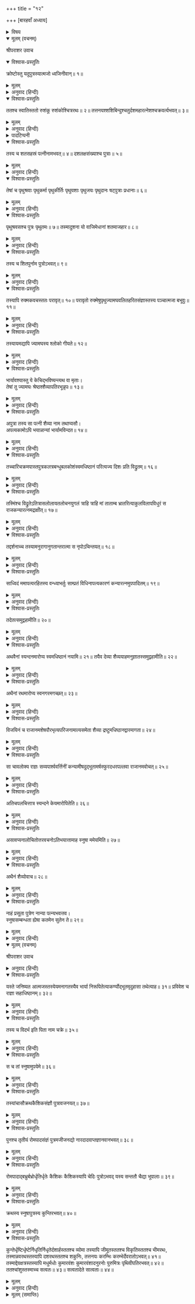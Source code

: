 +++
title = "१२"

+++
[बारहवाँ अध्याय]



<details><summary>विषय</summary>

यदुपुत्र क्रोष्टुका वंश
</details>


<details open><summary>मूलम् (वचनम्)</summary>

श्रीपराशर उवाच
</details>

<details open><summary>विश्वास-प्रस्तुतिः</summary>

क्रोष्टोस्तु यदुपुत्रस्यात्मजो ध्वजिनीवान‍्॥ १॥
</details>

<details><summary>मूलम्</summary>

क्रोष्टोस्तु यदुपुत्रस्यात्मजो ध्वजिनीवान‍्॥ १॥
</details>

<details><summary>अनुवाद (हिन्दी)</summary>

श्रीपराशरजी बोले—यदुपुत्र क्रोष्टुके ध्वजिनीवान‍् नामक पुत्र हुआ॥ १॥
</details>

<details open><summary>विश्वास-प्रस्तुतिः</summary>

ततश्च स्वातिस्ततो रुशंकू रुशंकोश्चित्ररथः॥ २॥ तत्तनयश्शशिबिन्दुश्चतुर्दशमहारत्नेशश्चक्रवर्त्यभवत्॥ ३॥
</details>

<details><summary>मूलम्</summary>

ततश्च स्वातिस्ततो रुशंकू रुशंकोश्चित्ररथः॥ २॥ तत्तनयश्शशिबिन्दुश्चतुर्दशमहारत्नेशश्चक्रवर्त्यभवत्॥ ३॥
</details>

<details><summary>अनुवाद (हिन्दी)</summary>

उसके स्वाति, स्वातिके रुशंकु, रुशंकुके चित्ररथ और चित्ररथके शशिबिन्दु नामक पुत्र हुआ जो चौदहों महारत्नोंका* स्वामी तथा चक्रवर्ती सम्राट् था॥ २-३॥
</details>

<details><summary>पादटिप्पनी</summary>

* धर्मसंहितामें चौदह रत्नोंका उल्लेख इस प्रकार किया है—  
‘चक्रं रथो मणिः खड्गश्चर्म रत्नं च पञ्चमम्।  
केतुर्निधिश्च सप्तैव प्राणहीनानि चक्षते॥  
भार्या पुरोहितश्चैव सेनानी रथकृच्च यः।  
पत्त्यश्वकलभाश्चेति प्राणिनः सप्त कीर्तिताः॥  
चतुर्दशेति रत्नानि सर्वेषां चक्रवर्त्तिनाम्।’  
अर्थात् चक्र, रथ, मणि, खड्ग, चर्म (ढाल), ध्वजा और निधि (खजाना)-ये सात प्राणहीन तथा स्त्री, पुरोहित,सेनापति, रथी, पदाति, अश्वारोही और गजारोही—ये सात प्राणयुक्त इस प्रकार कुल चौदह रत्न सब चक्रवर्त्तियोंके यहाँ रहते हैं।
</details>

<details open><summary>विश्वास-प्रस्तुतिः</summary>

तस्य च शतसहस्रं पत्नीनामभवत्॥ ४॥ दशलक्षसंख्याश्च पुत्राः॥ ५॥
</details>

<details><summary>मूलम्</summary>

तस्य च शतसहस्रं पत्नीनामभवत्॥ ४॥ दशलक्षसंख्याश्च पुत्राः॥ ५॥
</details>

<details><summary>अनुवाद (हिन्दी)</summary>

शशिबिन्दुके एक लाख स्त्रियाँ और दस लाख पुत्र थे॥ ४-५॥
</details>

<details open><summary>विश्वास-प्रस्तुतिः</summary>

तेषां च पृथुश्रवाः पृथुकर्मा पृथुकीर्तिः पृथुयशाः पृथुजयः पृथुदानः षट्पुत्राः प्रधानाः॥ ६॥
</details>

<details><summary>मूलम्</summary>

तेषां च पृथुश्रवाः पृथुकर्मा पृथुकीर्तिः पृथुयशाः पृथुजयः पृथुदानः षट्पुत्राः प्रधानाः॥ ६॥
</details>

<details><summary>अनुवाद (हिन्दी)</summary>

उनमें पृथुश्रवा, पृथुकर्मा, पृथुकीर्ति, पृथुयशा, पृथुजय और पृथुदान—ये छः पुत्र प्रधान थे॥ ६॥
</details>

<details open><summary>विश्वास-प्रस्तुतिः</summary>

पृथुश्रवसश्च पुत्रः पृथुतमः॥ ७॥ तस्मादुशना यो वाजिमेधानां शतमाजहार॥ ८॥
</details>

<details><summary>मूलम्</summary>

पृथुश्रवसश्च पुत्रः पृथुतमः॥ ७॥ तस्मादुशना यो वाजिमेधानां शतमाजहार॥ ८॥
</details>

<details><summary>अनुवाद (हिन्दी)</summary>

पृथुश्रवाका पुत्र पृथुतम और उसका पुत्र उशना हुआ जिसने सौ अश्वमेध-यज्ञ किया था॥ ७-८॥
</details>

<details open><summary>विश्वास-प्रस्तुतिः</summary>

तस्य च शितपुर्नाम पुत्रोऽभवत्॥ ९॥
</details>

<details><summary>मूलम्</summary>

तस्य च शितपुर्नाम पुत्रोऽभवत्॥ ९॥
</details>

<details><summary>अनुवाद (हिन्दी)</summary>

उशनाके शितपु नामक पुत्र हुआ॥ ९॥
</details>

<details open><summary>विश्वास-प्रस्तुतिः</summary>

तस्यापि रुक्मकवचस्ततः परावृत्॥ १०॥ परावृतो रुक्मेषुपृथुज्यामघवलितहरितसंज्ञास्तस्य पञ्चात्मजा बभूवुः॥ ११॥
</details>

<details><summary>मूलम्</summary>

तस्यापि रुक्मकवचस्ततः परावृत्॥ १०॥ परावृतो रुक्मेषुपृथुज्यामघवलितहरितसंज्ञास्तस्य पञ्चात्मजा बभूवुः॥ ११॥
</details>

<details><summary>अनुवाद (हिन्दी)</summary>

शितपुके रुक्मकवच, रुक्मकवचके परावृत् तथा परावृत् के रुक्मेषु, पृथु, ज्यामघ, वलित और हरित नामक पाँच पुत्र हुए॥ १०-११॥
</details>

<details open><summary>विश्वास-प्रस्तुतिः</summary>

तस्यायमद्यापि ज्यामघस्य श्लोको गीयते॥ १२॥
</details>

<details><summary>मूलम्</summary>

तस्यायमद्यापि ज्यामघस्य श्लोको गीयते॥ १२॥
</details>

<details><summary>अनुवाद (हिन्दी)</summary>

इनमेंसे ज्यामघके विषयमें अब भी यह श्लोक गाया जाता है—॥ १२॥
</details>

<details open><summary>विश्वास-प्रस्तुतिः</summary>

भार्यावश्यास्तु ये केचिद्भविष्यन्त्यथ वा मृताः।  
तेषां तु ज्यामघः श्रेष्ठश्शैव्यापतिरभून्नृपः॥ १३॥
</details>

<details><summary>मूलम्</summary>

भार्यावश्यास्तु ये केचिद्भविष्यन्त्यथ वा मृताः।  
तेषां तु ज्यामघः श्रेष्ठश्शैव्यापतिरभून्नृपः॥ १३॥
</details>

<details><summary>अनुवाद (हिन्दी)</summary>

संसारमें स्त्रीके वशीभूत जो-जो लोग होंगे और जो-जो पहले हो चुके हैं उनमें शैव्याका पति राजा ज्यामघ ही सर्वश्रेष्ठ है॥ १३॥
</details>

<details open><summary>विश्वास-प्रस्तुतिः</summary>

अपुत्रा तस्य सा पत्नी शैव्या नाम तथाप्यसौ।  
अपत्यकामोऽपि भयान्नान्यां भार्यामविन्दत॥ १४॥
</details>

<details><summary>मूलम्</summary>

अपुत्रा तस्य सा पत्नी शैव्या नाम तथाप्यसौ।  
अपत्यकामोऽपि भयान्नान्यां भार्यामविन्दत॥ १४॥
</details>

<details><summary>अनुवाद (हिन्दी)</summary>

उसकी स्त्री शैव्या यद्यपि निःसन्तान थी तथापि सन्तानकी इच्छा रहते हुए भी उसने उसके भयसे दूसरी स्त्रीसे विवाह नहीं किया॥ १४॥  
स त्वेकदा प्रभूतरथतुरगगजसम्मर्दातिदारुणे महाहवे युद्ध्यमानः सकलमेवारिचक्रमजयत्॥ १५॥  
एक दिन बहुत-से रथ, घोड़े और हाथियोंके संघट्टसे अत्यन्त भयानक महायुद्धमें लड़ते हुए उसने अपने समस्त शत्रुओंको जीत लिया॥ १५॥
</details>

<details open><summary>विश्वास-प्रस्तुतिः</summary>

तच्चारिचक्रमपास्तपुत्रकलत्रबन्धुबलकोशंस्वमधिष्ठानं परित्यज्य दिशः प्रति विद्रुतम्॥ १६॥
</details>

<details><summary>मूलम्</summary>

तच्चारिचक्रमपास्तपुत्रकलत्रबन्धुबलकोशंस्वमधिष्ठानं परित्यज्य दिशः प्रति विद्रुतम्॥ १६॥
</details>

<details><summary>अनुवाद (हिन्दी)</summary>

उस समय वे समस्त शत्रुगण पुत्र, मित्र, स्त्री, सेना और कोशादिसे हीन होकर अपने-अपने स्थानोंको छोड़कर दिशा-विदिशाओंमें भाग गये॥ १६॥
</details>

<details open><summary>विश्वास-प्रस्तुतिः</summary>

तस्मिंश्च विद्रुतेऽतित्रासलोलायतलोचनयुगलं त्राहि त्राहि मां ताताम्ब भ्रातरित्याकुलविलापविधुरं स राजकन्यारत्नमद्राक्षीत्॥ १७॥
</details>

<details><summary>मूलम्</summary>

तस्मिंश्च विद्रुतेऽतित्रासलोलायतलोचनयुगलं त्राहि त्राहि मां ताताम्ब भ्रातरित्याकुलविलापविधुरं स राजकन्यारत्नमद्राक्षीत्॥ १७॥
</details>

<details><summary>अनुवाद (हिन्दी)</summary>

उनके भाग जानेपर उसने एक राजकन्याको देखा जो अत्यन्त भयसे कातर हुई विशाल आँखोंसे [देखती हुई] ‘हे तात, हे मातः, हे भ्रातः! मेरी रक्षा करो, रक्षा करो’ इस प्रकार व्याकुलतापूर्वक विलाप कर रही थी॥ १७॥
</details>

<details open><summary>विश्वास-प्रस्तुतिः</summary>

तद्दर्शनाच्च तस्यामनुरागानुगतान्तरात्मा स नृपोऽचिन्तयत्॥ १८॥
</details>

<details><summary>मूलम्</summary>

तद्दर्शनाच्च तस्यामनुरागानुगतान्तरात्मा स नृपोऽचिन्तयत्॥ १८॥
</details>

<details><summary>अनुवाद (हिन्दी)</summary>

उसको देखते ही उसमें अनुरक्त-चित्त हो जानेसे राजाने विचार किया॥ १८॥
</details>

<details open><summary>विश्वास-प्रस्तुतिः</summary>

साध्विदं ममापत्यरहितस्य वन्ध्याभर्तुः साम्प्रतं विधिनापत्यकारणं कन्यारत्नमुपपादितम्॥ १९॥
</details>

<details><summary>मूलम्</summary>

साध्विदं ममापत्यरहितस्य वन्ध्याभर्तुः साम्प्रतं विधिनापत्यकारणं कन्यारत्नमुपपादितम्॥ १९॥
</details>

<details><summary>अनुवाद (हिन्दी)</summary>

‘यह अच्छा ही हुआ; मैं पुत्रहीन और वन्ध्याका पति हूँ; ऐसा मालूम होता है कि सन्तानकी कारणरूपा इस कन्यारत्नको विधाताने ही इस समय यहाँ भेजा है॥ १९॥
</details>

<details open><summary>विश्वास-प्रस्तुतिः</summary>

तदेतत्समुद्वहामीति॥ २०॥
</details>

<details><summary>मूलम्</summary>

तदेतत्समुद्वहामीति॥ २०॥
</details>

<details><summary>अनुवाद (हिन्दी)</summary>

तो फिर मुझे इससे विवाह कर लेना चाहिये॥ २०॥
</details>

<details open><summary>विश्वास-प्रस्तुतिः</summary>

अथवैनां स्यन्दनमारोप्य स्वमधिष्ठानं नयामि॥ २१॥ तयैव देव्या शैव्ययाहमनुज्ञातस्समुद्वहामीति॥ २२॥
</details>

<details><summary>मूलम्</summary>

अथवैनां स्यन्दनमारोप्य स्वमधिष्ठानं नयामि॥ २१॥ तयैव देव्या शैव्ययाहमनुज्ञातस्समुद्वहामीति॥ २२॥
</details>

<details><summary>अनुवाद (हिन्दी)</summary>

अथवा इसे अपने रथपर बैठाकर अपने निवासस्थानको लिये चलता हूँ, वहाँ देवी शैव्याकी आज्ञा लेकर ही इससे विवाह कर लूँगा’॥ २१-२२॥
</details>

<details open><summary>विश्वास-प्रस्तुतिः</summary>

अथैनां रथमारोप्य स्वनगरमगच्छत्॥ २३॥
</details>

<details><summary>मूलम्</summary>

अथैनां रथमारोप्य स्वनगरमगच्छत्॥ २३॥
</details>

<details><summary>अनुवाद (हिन्दी)</summary>

तदनन्तर वे उसे रथपर चढ़ाकर अपने नगरको ले चले॥ २३॥
</details>

<details open><summary>विश्वास-प्रस्तुतिः</summary>

विजयिनं च राजानमशेषपौरभृत्यपरिजनामात्यसमेता शैव्या द्रष्टुमधिष्ठानद्वारमागता॥ २४॥
</details>

<details><summary>मूलम्</summary>

विजयिनं च राजानमशेषपौरभृत्यपरिजनामात्यसमेता शैव्या द्रष्टुमधिष्ठानद्वारमागता॥ २४॥
</details>

<details><summary>अनुवाद (हिन्दी)</summary>

वहाँ विजयी राजाके दर्शनके लिये सम्पूर्ण पुरवासी, सेवक, कुटुम्बीजन और मन्त्रिवर्गके सहित महारानी शैव्या नगरके द्वारपर आयी हुई थी॥ २४॥
</details>

<details open><summary>विश्वास-प्रस्तुतिः</summary>

सा चावलोक्य राज्ञः सव्यपार्श्ववर्त्तिनीं कन्यामीषदुद्भूतामर्षस्फुरदधरपल्लवा राजानमवोचत्॥ २५॥
</details>

<details><summary>मूलम्</summary>

सा चावलोक्य राज्ञः सव्यपार्श्ववर्त्तिनीं कन्यामीषदुद्भूतामर्षस्फुरदधरपल्लवा राजानमवोचत्॥ २५॥
</details>

<details><summary>अनुवाद (हिन्दी)</summary>

उसने राजाके वामभागमें बैठी हुई राजकन्याको देखकर क्रोधके कारण कुछ काँपते हुए होठोंसे कहा—॥ २५॥
</details>

<details open><summary>विश्वास-प्रस्तुतिः</summary>

अतिचपलचित्तात्र स्यन्दने केयमारोपितेति॥ २६॥
</details>

<details><summary>मूलम्</summary>

अतिचपलचित्तात्र स्यन्दने केयमारोपितेति॥ २६॥
</details>

<details><summary>अनुवाद (हिन्दी)</summary>

‘‘हे अति चपलचित्त! तुमने रथमें यह किसे बैठा रखा है?’’॥ २६॥
</details>

<details open><summary>विश्वास-प्रस्तुतिः</summary>

असावप्यनालोचितोत्तरवचनोऽतिभयात्तामाह स्नुषा ममेयमिति॥ २७॥
</details>

<details><summary>मूलम्</summary>

असावप्यनालोचितोत्तरवचनोऽतिभयात्तामाह स्नुषा ममेयमिति॥ २७॥
</details>

<details><summary>अनुवाद (हिन्दी)</summary>

राजाको भी जब कोई उत्तर न सूझा तो अत्यन्त डरते-डरते कहा—‘‘यह मेरी पुत्रवधू है।’’॥ २७॥
</details>

<details open><summary>विश्वास-प्रस्तुतिः</summary>

अथैनं शैव्योवाच॥ २८॥
</details>

<details><summary>मूलम्</summary>

अथैनं शैव्योवाच॥ २८॥
</details>

<details><summary>अनुवाद (हिन्दी)</summary>

तब शैव्या बोली—॥ २८॥
</details>

<details open><summary>विश्वास-प्रस्तुतिः</summary>

नाहं प्रसूता पुत्रेण नान्या पत्न्यभवत्तव।  
स्नुषासम्बन्धता ह्येषा कतमेन सुतेन ते॥ २९॥
</details>

<details><summary>मूलम्</summary>

नाहं प्रसूता पुत्रेण नान्या पत्न्यभवत्तव।  
स्नुषासम्बन्धता ह्येषा कतमेन सुतेन ते॥ २९॥
</details>

<details><summary>अनुवाद (हिन्दी)</summary>

‘‘मेरे तो कोई पुत्र हुआ नहीं है और आपके दूसरी कोई स्त्री भी नहीं है, फिर किस पुत्रके कारण आपका इससे पुत्रवधूका सम्बन्ध हुआ?’’॥ २९॥
</details>

<details open><summary>मूलम् (वचनम्)</summary>

श्रीपराशर उवाच
</details>

<details><summary>अनुवाद (हिन्दी)</summary>

इत्यात्मेर्ष्याकोपकलुषितवचनमुषितविवेको	भयादुरुक्तपरिहारार्थमिदमवनीपतिराह॥ ३०॥  
श्रीपराशरजी बोले—इस प्रकार शैव्याके ईर्ष्या और क्रोध-कलुषित वचनोंसे विवेकहीन होकर भयके कारण कही हुई असंबद्ध बातके सन्देहको दूर करनेके लिये राजाने कहा—॥ ३०॥
</details>

<details open><summary>विश्वास-प्रस्तुतिः</summary>

यस्ते जनिष्यत आत्मजस्तस्येयमनागतस्यैव भार्या निरूपितेत्याकर्ण्योद्भूतमृदुहासा तथेत्याह॥ ३१॥ प्रविवेश च राज्ञा सहाधिष्ठानम्॥ ३२॥
</details>

<details><summary>मूलम्</summary>

यस्ते जनिष्यत आत्मजस्तस्येयमनागतस्यैव भार्या निरूपितेत्याकर्ण्योद्भूतमृदुहासा तथेत्याह॥ ३१॥ प्रविवेश च राज्ञा सहाधिष्ठानम्॥ ३२॥
</details>

<details><summary>अनुवाद (हिन्दी)</summary>

‘‘तुम्हारे जो पुत्र होनेवाला है उस भावी शिशुकी मैंने यह पहलेसे ही भार्या निश्चित कर दी है।’’ यह सुनकर रानीने मधुर मुसकानके साथ कहा—‘अच्छा, ऐसा ही हो’ और राजाके साथ नगरमें प्रवेश किया॥ ३१-३२॥  
अनन्तरं चातिशुद्धलग्नहोरांशकावयवोक्तकृतपुत्रजन्मलाभगुणाद्वयसः परिणाममुपगतापि शैव्या स्वल्पैरेवाहोभिर्गर्भमवाप॥ ३३॥ कालेन च कुमारमजीजनत्॥ ३४॥  
तदनन्तर पुत्र-लाभके गुणोंसे युक्त उस अति विशुद्ध लग्न होरांशक अवयवके समय हुए पुत्रजन्मविषयक वार्तालापके प्रभावसे गर्भधारणके योग्य अवस्था न रहनेपर भी थोड़े ही दिनोंमें शैव्याके गर्भ रह गया और यथासमय एक पुत्र उत्पन्न हुआ॥ ३३-३४॥
</details>

<details open><summary>विश्वास-प्रस्तुतिः</summary>

तस्य च विदर्भ इति पिता नाम चक्रे॥ ३५॥
</details>

<details><summary>मूलम्</summary>

तस्य च विदर्भ इति पिता नाम चक्रे॥ ३५॥
</details>

<details><summary>अनुवाद (हिन्दी)</summary>

पिताने उसका नाम विदर्भ रखा॥ ३५॥
</details>

<details open><summary>विश्वास-प्रस्तुतिः</summary>

स च तां स्नुषामुपयेमे॥ ३६॥
</details>

<details><summary>मूलम्</summary>

स च तां स्नुषामुपयेमे॥ ३६॥
</details>

<details><summary>अनुवाद (हिन्दी)</summary>

और उसीके साथ उस पुत्रवधूका पाणिग्रहण हुआ॥ ३६॥
</details>

<details open><summary>विश्वास-प्रस्तुतिः</summary>

तस्यांचासौक्रथकैशिकसंज्ञौ पुत्रावजनयत्॥ ३७॥
</details>

<details><summary>मूलम्</summary>

तस्यांचासौक्रथकैशिकसंज्ञौ पुत्रावजनयत्॥ ३७॥
</details>

<details><summary>अनुवाद (हिन्दी)</summary>

उससे विदर्भने क्रथ और कैशिक नामक दो पुत्र उत्पन्न किये॥ ३७॥
</details>

<details open><summary>विश्वास-प्रस्तुतिः</summary>

पुनश्च तृतीयं रोमपादसंज्ञं पुत्रमजीजनद्यो नारदादवाप्तज्ञानवानभवत्॥ ३८॥
</details>

<details><summary>मूलम्</summary>

पुनश्च तृतीयं रोमपादसंज्ञं पुत्रमजीजनद्यो नारदादवाप्तज्ञानवानभवत्॥ ३८॥
</details>

<details><summary>अनुवाद (हिन्दी)</summary>

फिर रोमपाद नामक एक तीसरे पुत्रको जन्म दिया जो नारदजीके उपदेशसे ज्ञान-विज्ञान सम्पन्न हो गया था॥ ३८॥
</details>

<details open><summary>विश्वास-प्रस्तुतिः</summary>

रोमपादाद‍्बभ्रुर्बभ्रोर्धृतिर्धृतेः कैशिकः कैशिकस्यापि चेदिः पुत्रोऽभवद् यस्य सन्ततौ चैद्या भूपालाः॥ ३९॥
</details>

<details><summary>मूलम्</summary>

रोमपादाद‍्बभ्रुर्बभ्रोर्धृतिर्धृतेः कैशिकः कैशिकस्यापि चेदिः पुत्रोऽभवद् यस्य सन्ततौ चैद्या भूपालाः॥ ३९॥
</details>

<details><summary>अनुवाद (हिन्दी)</summary>

रोमपादके बभ्रु, बभ्रुके धृति, धृतिके कैशिक और कैशिकके चेदि नामक पुत्र हुआ जिसकी सन्ततिमें चैद्य राजाओंने जन्म लिया॥ ३९॥
</details>

<details open><summary>विश्वास-प्रस्तुतिः</summary>

क्रथस्य स्नुषापुत्रस्य कुन्तिरभवत्॥ ४०॥
</details>

<details><summary>मूलम्</summary>

क्रथस्य स्नुषापुत्रस्य कुन्तिरभवत्॥ ४०॥
</details>

<details><summary>अनुवाद (हिन्दी)</summary>

ज्यामघकी पुत्रवधूके पुत्र क्रथके कुन्ति नामक पुत्र हुआ॥ ४०॥
</details>

<details open><summary>विश्वास-प्रस्तुतिः</summary>

कुन्तेर्धृष्टिर्धृष्टेर्निधृतिर्निधृतेर्दशार्हस्ततश्च व्योमा तस्यापि जीमूतस्ततश्च विकृतिस्ततश्च भीमरथः, तस्मान्नवरथस्तस्यापि दशरथस्ततश्च शकुनिः, तत्तनयः करम्भिः करम्भेर्देवरातोऽभवत्॥ ४१॥ तस्माद्देवक्षत्रस्तस्यापि मधुर्मधोः कुमारवंशः कुमारवंशादनुरनोः पुरुमित्रः पृथिवीपतिरभवत्॥ ४२॥ ततश्चांशुस्तस्माच्च सत्वतः॥ ४३॥ सत्वतादेते सात्वताः॥ ४४॥
</details>

<details><summary>मूलम्</summary>

कुन्तेर्धृष्टिर्धृष्टेर्निधृतिर्निधृतेर्दशार्हस्ततश्च व्योमा तस्यापि जीमूतस्ततश्च विकृतिस्ततश्च भीमरथः, तस्मान्नवरथस्तस्यापि दशरथस्ततश्च शकुनिः, तत्तनयः करम्भिः करम्भेर्देवरातोऽभवत्॥ ४१॥ तस्माद्देवक्षत्रस्तस्यापि मधुर्मधोः कुमारवंशः कुमारवंशादनुरनोः पुरुमित्रः पृथिवीपतिरभवत्॥ ४२॥ ततश्चांशुस्तस्माच्च सत्वतः॥ ४३॥ सत्वतादेते सात्वताः॥ ४४॥
</details>

<details><summary>अनुवाद (हिन्दी)</summary>

कुन्तिके धृष्टि, धृष्टिके निधृति, निधृतिके दशार्ह, दशार्हके व्योमा, व्योमाके जीमूत, जीमूतके विकृति, विकृतिके भीमरथ, भीमरथके नवरथ, नवरथके दशरथ, दशरथके शकुनि, शकुनिके करम्भि, करम्भिके देवरात, देवरातके देवक्षत्र, देवक्षत्रके मधु, मधुके कुमारवंश, कुमारवंशके अनु, अनुके राजा पुरुमित्र, पुरुमित्रके अंशु और अंशुके सत्वत नामक पुत्र हुआ तथा सत्वतसे सात्वतवंशका प्रादुर्भाव हुआ॥ ४१—४४॥  
इत्येतां ज्यामघस्य सन्ततिं सम्यक् श्रद्धासमन्वितः श्रुत्वा पुमान् मैत्रेय स्वपापैः प्रमुच्यते॥ ४५॥  
हे मैत्रेय! इस प्रकार ज्यामघकी सन्तानका श्रद्धापूर्वक भली प्रकार श्रवण करनेसे मनुष्य अपने समस्त पापोंसे मुक्त हो जाता है॥ ४५॥
</details>

<details><summary>मूलम् (समाप्तिः)</summary>

इति श्रीविष्णुपुराणे चतुर्थेंऽशे द्वादशोऽध्यायः॥ १२॥
</details>
